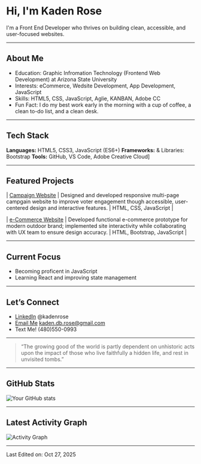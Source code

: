 # Hi, I'm Kaden Rose

I'm a Front End Developer who thrives on building clean, accessible, and user-focused websites.  

---

## About Me
-  Education: Graphic Infromation Technology (Frontend Web Development) at Arizona State University
-  Interests: eCommerce, Wedsite Development, App Development, JavaScript
-  Skills: HTML5, CSS, JavaScript, Aglie, KANBAN, Adobe CC
-  Fun Fact: I do my best work early in the morning with a cup of coffee, a clean to-do list, and a clean desk.

---

## Tech Stack

**Languages:** HTML5, CSS3, JavaScript (ES6+)
**Frameworks:** & Libraries: Bootstrap 
**Tools:** GitHub, VS Code, Adobe Creative Cloud] 
<!-- **Workflow:** [e.g. Responsive Design • Version Control • Accessibility-First Development] -->

---

## Featured Projects

| [Campaign Website](https://github.com/kadenrose/The-Campaign) | Designed and developed responsive multi-page campgain website to improve voter engagement though accessible, user-centered design and interactive features. | HTML, CSS, JavaScript |

| [e-Commerce Website](https://github.com/tsukidan/OperationBaseCamp) | Developed functional e-commerce prototype for modern outdoor brand; implemented site interactivity while collaborating with UX team to ensure design accuracy. | HTML, Bootstrap, JavaScript |
<!--| [Project Name](https://github.com/[yourusername]/[repo-name]) | [One-sentence project description.] | [Tech Used] | -->


---

## Current Focus
- Becoming proficent in JavaScript
- Learning React and improving state management  

---

## Let’s Connect
<!-- -  [Portfolio Website](https://[your-portfolio-link].com)  -->
-  [LinkedIn](https://www.linkedin.com/in/kadenrose/) @kadenrose 
-  [Email Me](mailto:kaden.db.rose@gmail.com) kaden.db.rose@gmail.com
-  Text Me! (480)550-0993

---

> “The growing good of the world is partly dependent on unhistoric acts upon the impact of those who live faithfully a hidden life, and rest in unvisited tombs.”

---

## GitHub Stats  
![Your GitHub stats](https://github-readme-stats.vercel.app/api?username=kadenrose&show_icons=true&theme=tokyonight) 

---

## Latest Activity Graph

<img src="https://github-readme-activity-graph.vercel.app/graph?username=kadenrose&theme=github-dark&hide_border=true" alt="Activity Graph">

---
 
Last Edited on: Oct 27, 2025


